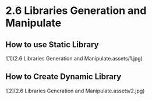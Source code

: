 # 2.6 Libraries Generation and Manipulate

## How to use Static Library

![1](2.6 Libraries Generation and Manipulate.assets/1.jpg)

## How to Create Dynamic Library

![2](2.6 Libraries Generation and Manipulate.assets/2.jpg)